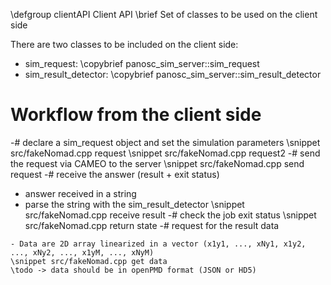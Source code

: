 \defgroup clientAPI Client API
\brief Set of classes to be used on the client side

There are two classes to be included on the client side:
  - sim_request: \copybrief panosc_sim_server::sim_request
  - sim_result_detector: \copybrief panosc_sim_server::sim_result_detector


# Workflow from the client side

 -# declare a sim_request object and set the simulation parameters
 \snippet src/fakeNomad.cpp request
 \snippet src/fakeNomad.cpp request2
 -# send the request via CAMEO to the server
 \snippet src/fakeNomad.cpp send request
 -# receive the answer (result + exit status)
   - answer received in a string
   - parse the string with the sim_result_detector 
 \snippet src/fakeNomad.cpp receive result
 -# check the job exit status
 \snippet src/fakeNomad.cpp return state
 -# request for the result data
	
    - Data are 2D array linearized in a vector (x1y1, ..., xNy1, x1y2, ..., xNy2, ..., x1yM, ..., xNyM)
	\snippet src/fakeNomad.cpp get data
    \todo -> data should be in openPMD format (JSON or HD5)






